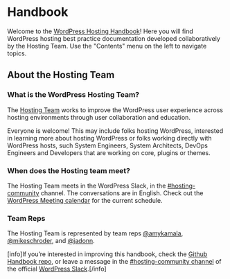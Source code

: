 # Handbook

Welcome to the [WordPress Hosting Handbook](https://make.wordpress.org/hosting/handbook/)! Here you will find WordPress hosting best practice documentation developed collaboratively by the Hosting Team. Use the "Contents" menu on the left to navigate topics.

## About the Hosting Team

### What is the WordPress Hosting Team?

The [Hosting Team](https://make.wordpress.org/hosting/) works to improve the WordPress user experience across hosting environments through user collaboration and education.

Everyone is welcome! This may include folks hosting WordPress, interested in learning more about hosting WordPress or folks working directly with WordPress hosts, such System Engineers, System Architects, DevOps Engineers and Developers that are working on core, plugins or themes.

### When does the Hosting team meet?

The Hosting Team meets in the WordPress Slack, in the [#hosting-community](https://wordpress.slack.com/archives/hosting-community/) channel. The conversations are in English. Check out the [WordPress Meeting calendar](https://make.wordpress.org/meetings#hosting) for the current schedule.

### Team Reps

The Hosting Team is represented by team reps [@amykamala](https://profiles.wordpress.org/amykamala/), [@mikeschroder](https://profiles.wordpress.org/mikeschroder/), and [@jadonn](https://profiles.wordpress.org/jadonn/).


\[info\]If you’re interested in improving this handbook, check the [Github Handbook repo](https://github.com/WordPress/hosting-handbook/), or leave a message in the [#hosting-community channel](https://wordpress.slack.com/archives/hosting-community/) of the official [WordPress Slack](https://make.wordpress.org/chat/).\[/info\]